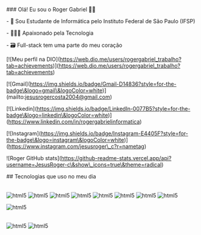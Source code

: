 \### Olá! Eu sou o Roger Gabriel 👋🏽



\- 🏫 Sou Estudante de Informática pelo Instituto Federal de São Paulo (IFSP)

\- 👨🏽‍💻 Apaixonado pela Tecnologia

\- 🗃️ Full-stack tem uma parte do meu coração </br>


\[!\[Meu perfil na DIO](https://web.dio.me/users/rogergabriel_trabalho?tab=achievements)](https://web.dio.me/users/rogergabriel_trabalho?tab=achievements)

\[!\[Gmail](https://img.shields.io/badge/Gmail-D14836?style=for-the-badge\&logo=gmail\&logoColor=white)](mailto:jesusrogercosta2004@gmail.com)

\[!\[Linkedin](https://img.shields.io/badge/LinkedIn-0077B5?style=for-the-badge\&logo=linkedin\&logoColor=white)](https://www.linkedin.com/in/rogergabrielinformatica)

\[!\[Instagram](https://img.shields.io/badge/Instagram-E4405F?style=for-the-badge\&logo=instagram\&logoColor=white)](https://www.instagram.com/jesusroger\_c?r=nametag)



!\[Roger GitHub stats](https://github-readme-stats.vercel.app/api?username=JesusRoger-c\&show\_icons=true\&theme=radical)



\## Tecnologias que uso no meu dia

<div style="display: inline\_block"><br/>

<img align="center" alt="html5" src="https://img.shields.io/badge/HTML5-E34F26?style=for-the-badge\&logo=html5\&logoColor=white">

<img align="center" alt="html5" src="https://img.shields.io/badge/CSS3-1572B6?style=for-the-badge\&logo=css3\&logoColor=white">

<img align="center" alt="html5" src="https://img.shields.io/badge/Java-ED8B00?style=for-the-badge\&logo=openjdk\&logoColor=white">

<img align="center" alt="html5" src="https://img.shields.io/badge/JavaScript-F7DF1E?style=for-the-badge\&logo=javascript\&logoColor=black">

<img align="center" alt="html5" src="https://img.shields.io/badge/C%23-239120?style=for-the-badge\&logo=c-sharp\&logoColor=white">

<img align="center" alt="html5" src="https://img.shields.io/badge/Oracle-F80000?style=for-the-badge\&logo=oracle\&logoColor=black">

<img align="center" alt="html5" src="https://img.shields.io/badge/Canva-%2300C4CC.svg?\&style=for-the-badge\&logo=Canva\&logoColor=white">

<img align="center" alt="html5" src="https://img.shields.io/badge/Eclipse-2C2255?style=for-the-badge\&logo=eclipse\&logoColor=white">

<img align="center" alt="html5" src="https://img.shields.io/badge/replit-667881?style=for-the-badge\&logo=replit\&logoColor=white"></br>

</div>

<div style="display: inline\_block"></br>

<img align="center" alt="html5" src="https://img.shields.io/badge/Visual\_Studio\_Code-0078D4?style=for-the-badge\&logo=visual%20studio%20code\&logoColor=white">

<img align="center" alt="html5" src="https://img.shields.io/badge/GIT-E44C30?style=for-the-badge\&logo=git\&logoColor=white">

</div>



